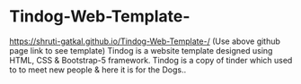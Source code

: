 # Tindog-Web-Template-

 https://shruti-gatkal.github.io/Tindog-Web-Template-/
 (Use above github page link to see template)
Tindog is a website template designed using HTML, CSS &amp; Bootstrap-5 framework. Tindog is a copy of tinder which used to to meet new people &amp; here it is for the Dogs..
